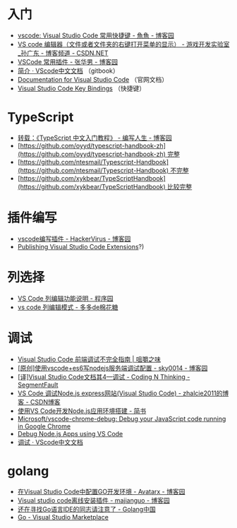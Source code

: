 # 入门

*   [vscode: Visual Studio Code 常用快捷键 - 魚魚 - 博客园](http://www.cnblogs.com/bindong/p/6045957.html)
*   [VS code 编辑器（文件或者文件夹的右键打开菜单的显示） - 游戏开发实验室_孙广东 - 博客频道 - CSDN.NET](http://blog.csdn.net/u010019717/article/details/52012993)
*   [VSCode 常用插件 - 张华男 - 博客园](http://www.cnblogs.com/zhn0823/p/6542335.html)
*   [简介 · VScode中文文档](https://jeasonstudio.gitbooks.io/vscode-cn-doc/content/) （gitbook）
*   [Documentation for Visual Studio Code](https://code.visualstudio.com/docs) （官网文档）
*   [Visual Studio Code Key Bindings](https://code.visualstudio.com/docs/getstarted/keybindings) （快捷键）

# TypeScript

*   [转载：《TypeScript 中文入门教程》 - 编写人生 - 博客园](http://www.cnblogs.com/tansm/p/TypeScript_Handbook.html)
*   [https://github.com/oyyd/typescript-handbook-zh](https://github.com/oyyd/typescript-handbook-zh) 完整
*   [https://github.com/ntesmail/Typescript-Handbook](https://github.com/ntesmail/Typescript-Handbook) 不完整
*   [https://github.com/xykbear/TypeScriptHandbook](https://github.com/xykbear/TypeScriptHandbook) 比较完整

# 插件编写

*   [vscode编写插件 - HackerVirus - 博客园](http://www.cnblogs.com/Leo_wl/p/5507589.html)
*   [Publishing Visual Studio Code Extensions](https://code.visualstudio.com/docs/extensions/publish-extension#_publishing-extensions)?)

# 列选择

*   [VS Code 列编辑功能说明 - 程序园](http://www.voidcn.com/blog/u011127019/article/p-6663623.html)
*   [vs code 列编辑模式 - 多多de棉花糖](https://my.oschina.net/syscde/blog/690893)

# 调试

*   [Visual Studio Code 前端调试不完全指南 | 咀嚼之味](http://jerryzou.com/posts/vscode-debug-guide/)
*   [[原创]使用vscode+es6写nodejs服务端调试配置 - sky0014 - 博客园](http://www.cnblogs.com/DarkMaster/p/6736424.html)
*   [[译]Visual Studio Code文档其4—调试 - Coding N Thinking - SegmentFault](https://segmentfault.com/a/1190000004136202)
*   [VS Code 调试Node.js express网站(Visual Studio Code) - zhalcie2011的博客 - CSDN博客](http://blog.csdn.net/zhalcie2011/article/details/54599108)
*   [使用VS Code开发Node.js应用环境搭建 - 简书](http://www.jianshu.com/p/9b28b58f44b1)
*   [Microsoft/vscode-chrome-debug: Debug your JavaScript code running in Google Chrome](https://github.com/Microsoft/vscode-chrome-debug)
*   [Debug Node.js Apps using VS Code](https://code.visualstudio.com/docs/nodejs/nodejs-debugging)
*   [调试 · VScode中文文档](https://jeasonstudio.gitbooks.io/vscode-cn-doc/content/md/%E7%BC%96%E8%BE%91%E5%99%A8/%E8%B0%83%E8%AF%95.html)

# golang

*   [在Visual Studio Code中配置GO开发环境 - Avatarx - 博客园](http://www.cnblogs.com/lvdongjie/p/6478783.html)
*   [Visual studio code离线安装插件 - majianguo - 博客园](http://www.cnblogs.com/majianguo/p/6561147.html)
*   [还在寻找Go语言IDE的同志请注意了 - Golang中国](http://www.golangtc.com/t/564d30cfb09ecc72c30000b1)
*   [Go - Visual Studio Marketplace](https://marketplace.visualstudio.com/items?itemName=lukehoban.Go)